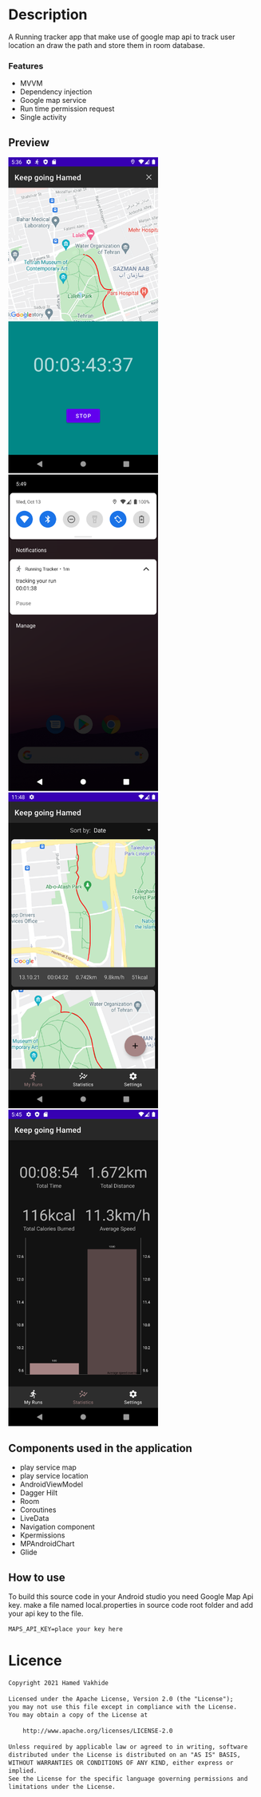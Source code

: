 # Description 
 A Running tracker app that make use of google map api to track user location an draw the path and store them in room database.

### Features
- MVVM
- Dependency injection
- Google map service
- Run time permission request
- Single activity


## Preview
<img src="pic1.png" width="300" />
<img src="pic2.png" width="300" />
<img src="pic3.png" width="300" />
<img src="pic4.png" width="300" />


## Components used in the application
- play service map
- play service location
- AndroidViewModel
- Dagger Hilt
- Room
- Coroutines
- LiveData
- Navigation component
- Kpermissions
- MPAndroidChart
- Glide

## How to use
To build this source code in your Android studio you need Google Map Api key. 
make a file named local.properties in source code root folder and add your api key to the file.

    MAPS_API_KEY=place your key here


# Licence

    Copyright 2021 Hamed Vakhide
    
    Licensed under the Apache License, Version 2.0 (the "License");
    you may not use this file except in compliance with the License.
    You may obtain a copy of the License at
    
        http://www.apache.org/licenses/LICENSE-2.0
    
    Unless required by applicable law or agreed to in writing, software
    distributed under the License is distributed on an "AS IS" BASIS,
    WITHOUT WARRANTIES OR CONDITIONS OF ANY KIND, either express or implied.
    See the License for the specific language governing permissions and
    limitations under the License.